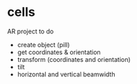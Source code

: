 # cells
AR project
to do
- create object (pill)
- get coordinates & orientation
- transform (coordinates and orientation)
- tilt
- horizontal and vertical beamwidth
